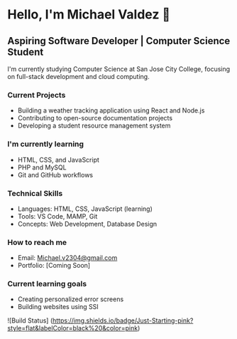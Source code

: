 # Hello, I'm Michael Valdez 👋
## Aspiring Software Developer | Computer Science Student

I'm currently studying Computer Science at San Jose City College,
focusing on full-stack development and cloud computing.

### Current Projects
- Building a weather tracking application using React and Node.js
- Contributing to open-source documentation projects
- Developing a student resource management system

### I'm currently learning
- HTML, CSS, and JavaScript
- PHP and MySQL
- Git and GitHub workflows

### Technical Skills
- Languages: HTML, CSS, JavaScript (learning)
- Tools: VS Code, MAMP, Git
- Concepts: Web Development, Database Design

### How to reach me
- Email: Michael.v2304@gmail.com
- Portfolio: [Coming Soon]

### Current learning goals
- Creating personalized error screens
- Building websites using SSI

![Build Status] (https://img.shields.io/badge/Just-Starting-pink?style=flat&labelColor=black%20&color=pink)

